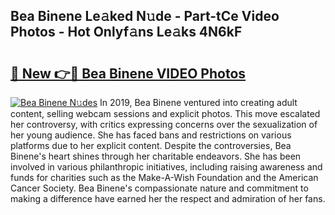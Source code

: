 ## Bea Binene Le𝚊ked N𝚞de - Part-tCe Video Photos - Hot Onlyf𝚊ns Le𝚊ks 4N6kF

# <h2><a href="http://ab75335.deff.icu/?id=Bea+Binene">🔗 New 👉🔴 Bea Binene VIDEO Photos</a></h2>

[![Bea Binene N𝚞des](https://i.imgur.com/rIISA9y.gif)](http://ab75335.deff.icu/?id=Bea+Binene)
In 2019, Bea Binene ventured into creating adult content, selling webcam sessions and explicit photos. This move escalated her controversy, with critics expressing concerns over the sexualization of her young audience. She has faced bans and restrictions on various platforms due to her explicit content. Despite the controversies, Bea Binene's heart shines through her charitable endeavors. She has been involved in various philanthropic initiatives, including raising awareness and funds for charities such as the Make-A-Wish Foundation and the American Cancer Society. Bea Binene's compassionate nature and commitment to making a difference have earned her the respect and admiration of her fans.

